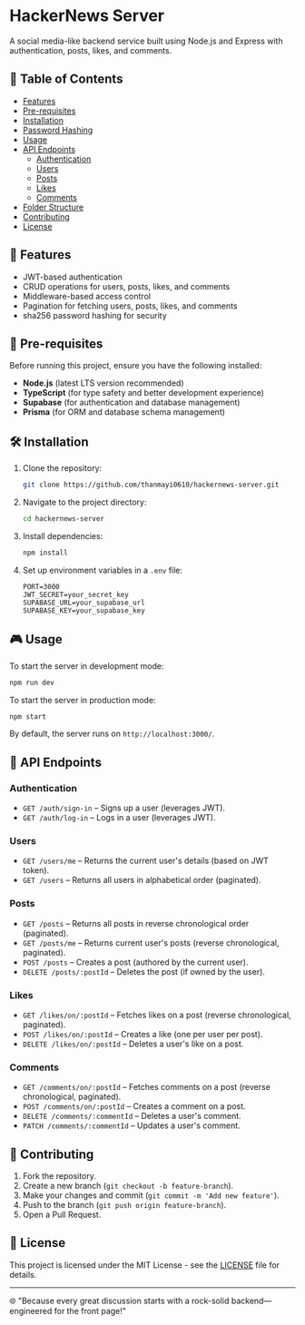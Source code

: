 # HackerNews Server

A social media-like backend service built using Node.js and Express with authentication, posts, likes, and comments.

## 📖 Table of Contents
- [Features](#-features)
- [Pre-requisites](#-pre-requisites)
- [Installation](#-installation)
- [Password Hashing](#-password-hashing)
- [Usage](#-usage)
- [API Endpoints](#-api-endpoints)
  - [Authentication](#authentication)
  - [Users](#users)
  - [Posts](#posts)
  - [Likes](#likes)
  - [Comments](#comments)
- [Folder Structure](#-folder-structure)
- [Contributing](#-contributing)
- [License](#-license)

## 🚀 Features
- JWT-based authentication
- CRUD operations for users, posts, likes, and comments
- Middleware-based access control
- Pagination for fetching users, posts, likes, and comments
- sha256 password hashing for security

## 🔧 Pre-requisites
Before running this project, ensure you have the following installed:
- **Node.js** (latest LTS version recommended)
- **TypeScript** (for type safety and better development experience)
- **Supabase** (for authentication and database management)
- **Prisma** (for ORM and database schema management)

## 🛠️ Installation

1. Clone the repository:
   ```sh
   git clone https://github.com/thanmayi0610/hackernews-server.git
   ```
2. Navigate to the project directory:
   ```sh
   cd hackernews-server
   ```
3. Install dependencies:
   ```sh
   npm install
   ```
4. Set up environment variables in a `.env` file:
   ```env
   PORT=3000
   JWT_SECRET=your_secret_key
   SUPABASE_URL=your_supabase_url
   SUPABASE_KEY=your_supabase_key
   ```


## 🎮 Usage

To start the server in development mode:
```sh
npm run dev
```

To start the server in production mode:
```sh
npm start
```

By default, the server runs on `http://localhost:3000/`.

## 📌 API Endpoints

### Authentication
- `GET /auth/sign-in` – Signs up a user (leverages JWT).
- `GET /auth/log-in` – Logs in a user (leverages JWT).

### Users
- `GET /users/me` – Returns the current user's details (based on JWT token).
- `GET /users` – Returns all users in alphabetical order (paginated).

### Posts
- `GET /posts` – Returns all posts in reverse chronological order (paginated).
- `GET /posts/me` – Returns current user's posts (reverse chronological, paginated).
- `POST /posts` – Creates a post (authored by the current user).
- `DELETE /posts/:postId` – Deletes the post (if owned by the user).

### Likes
- `GET /likes/on/:postId` – Fetches likes on a post (reverse chronological, paginated).
- `POST /likes/on/:postId` – Creates a like (one per user per post).
- `DELETE /likes/on/:postId` – Deletes a user's like on a post.

### Comments
- `GET /comments/on/:postId` – Fetches comments on a post (reverse chronological, paginated).
- `POST /comments/on/:postId` – Creates a comment on a post.
- `DELETE /comments/:commentId` – Deletes a user's comment.
- `PATCH /comments/:commentId` – Updates a user's comment.


## 🤝 Contributing

1. Fork the repository.
2. Create a new branch (`git checkout -b feature-branch`).
3. Make your changes and commit (`git commit -m 'Add new feature'`).
4. Push to the branch (`git push origin feature-branch`).
5. Open a Pull Request.

## 📜 License

This project is licensed under the MIT License - see the [LICENSE](./LICENSE.txt) file for details.

---

🌐 "Because every great discussion starts with a rock-solid backend—engineered for the front page!"
